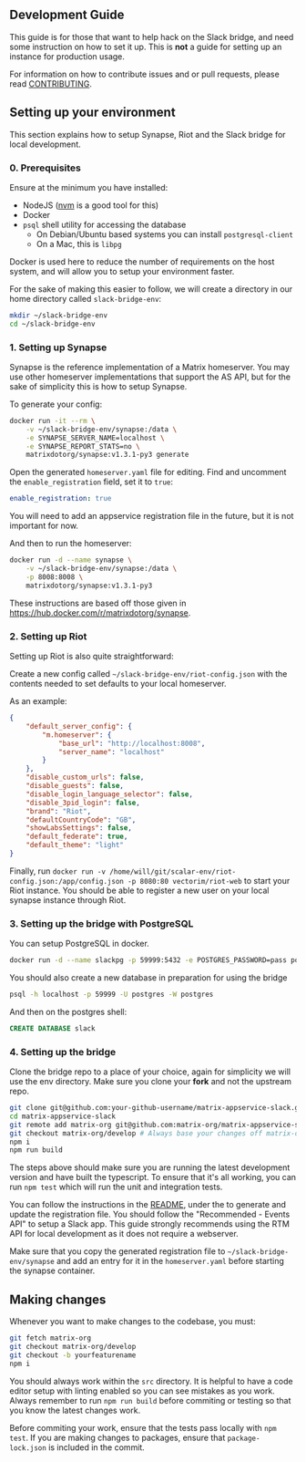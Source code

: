 Development Guide
-----------------

This guide is for those that want to help hack on the Slack bridge, and
need some instruction on how to set it up. This is **not** a guide for
setting up an instance for production usage.

For information on how to contribute issues and or pull requests, please
read [CONTRIBUTING](../CONTRIBUTING.md).

## Setting up your environment

This section explains how to setup Synapse, Riot and the Slack bridge
for local development.

### 0. Prerequisites 

Ensure at the minimum you have installed:

- NodeJS ([nvm](https://github.com/nvm-sh/nvm) is a good tool for this)
- Docker
- `psql` shell utility for accessing the database
   - On Debian/Ubuntu based systems you can install `postgresql-client`
   - On a Mac, this is `libpg`

Docker is used here to reduce the number of requirements on the host system,
and will allow you to setup your environment faster.

For the sake of making this easier to follow, we will create a directory in
our home directory called `slack-bridge-env`:

```bash
mkdir ~/slack-bridge-env
cd ~/slack-bridge-env
```

### 1. Setting up Synapse

Synapse is the reference implementation of a Matrix homeserver. You may use other
homeserver implementations that support the AS API, but for the sake of simplicity
this is how to setup Synapse.

To generate your config:

```bash
docker run -it --rm \
    -v ~/slack-bridge-env/synapse:/data \
    -e SYNAPSE_SERVER_NAME=localhost \
    -e SYNAPSE_REPORT_STATS=no \
    matrixdotorg/synapse:v1.3.1-py3 generate
```

Open the generated `homeserver.yaml` file for editing. 
Find and uncomment the `enable_registration` field, set it to `true`:

```yaml
enable_registration: true
```

You will need to add an appservice registration file in the future,
but it is not important for now.


And then to run the homeserver:

```bash
docker run -d --name synapse \
    -v ~/slack-bridge-env/synapse:/data \
    -p 8008:8008 \
    matrixdotorg/synapse:v1.3.1-py3
```

These instructions are based off those given in https://hub.docker.com/r/matrixdotorg/synapse.


### 2. Setting up Riot

Setting up Riot is also quite straightforward:

Create a new config called `~/slack-bridge-env/riot-config.json` with the contents
needed to set defaults to your local homeserver.

As an example:

```json
{
    "default_server_config": {
        "m.homeserver": {
            "base_url": "http://localhost:8008",
            "server_name": "localhost"
        }
    },
    "disable_custom_urls": false,
    "disable_guests": false,
    "disable_login_language_selector": false,
    "disable_3pid_login": false,
    "brand": "Riot",
    "defaultCountryCode": "GB",
    "showLabsSettings": false,
    "default_federate": true,
    "default_theme": "light"
}
```

Finally, run `docker run -v /home/will/git/scalar-env/riot-config.json:/app/config.json -p 8080:80 vectorim/riot-web`
to start your Riot instance. You should be able to register a new user on your
local synapse instance through Riot.

### 3. Setting up the bridge with PostgreSQL

You can setup PostgreSQL in docker.

```bash
docker run -d --name slackpg -p 59999:5432 -e POSTGRES_PASSWORD=pass postgres
```

You should also create a new database in preparation for using the bridge

```bash
psql -h localhost -p 59999 -U postgres -W postgres
```

And then on the postgres shell:

```sql
CREATE DATABASE slack
```

### 4. Setting up the bridge

Clone the bridge repo to a place of your choice, again for simplicity we will
use the env directory. Make sure you clone your **fork** and not the upstream repo.

```bash
git clone git@github.com:your-github-username/matrix-appservice-slack.git
cd matrix-appservice-slack
git remote add matrix-org git@github.com:matrix-org/matrix-appservice-slack.git
git checkout matrix-org/develop # Always base your changes off matrix-org/develop
npm i
npm run build
```

The steps above should make sure you are running the latest development version
and have built the typescript. To ensure that it's all working, you can run
`npm test` which will run the unit and integration tests. 

You can follow the instructions in the [README](../README.md), under the to generate and update the
registration file. You should follow the "Recommended - Events API" to setup a Slack app. This guide
strongly recommends using the RTM API for local development as it does not require a webserver.

Make sure that you copy the generated registration file to `~/slack-bridge-env/synapse` and
add an entry for it in the `homeserver.yaml` before starting the synapse container.

## Making changes

Whenever you want to make changes to the codebase, you must:

```bash
git fetch matrix-org
git checkout matrix-org/develop
git checkout -b yourfeaturename
npm i
```

You should always work within the `src` directory. It is helpful to have a code editor setup
with linting enabled so you can see mistakes as you work. Always remember to run `npm run build`
before commiting or testing so that you know the latest changes work.  

Before commiting your work, ensure that the tests pass locally with `npm test`. If you are making
changes to packages, ensure that `package-lock.json` is included in the commit.
